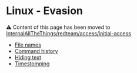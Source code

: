 # Linux - Evasion

:warning: Content of this page has been moved to [InternalAllTheThings/redteam/access/initial-access](https://techanvconsulting.github.io/InternalAllTheThings/redteam/evasion/linux-evasion/)

- [File names](https://techanvconsulting.github.io/InternalAllTheThings/redteam/evasion/linux-evasion/#file-names)
- [Command history](https://techanvconsulting.github.io/InternalAllTheThings/redteam/evasion/linux-evasion/#command-history)
- [Hiding text](https://techanvconsulting.github.io/InternalAllTheThings/redteam/evasion/linux-evasion/#hiding-text)
- [Timestomping](https://techanvconsulting.github.io/InternalAllTheThings/redteam/evasion/linux-evasion/#timestomping)